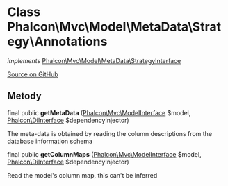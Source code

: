 # Class **Phalcon\\Mvc\\Model\\MetaData\\Strategy\\Annotations**

*implements* [Phalcon\Mvc\Model\MetaData\StrategyInterface](/[[language]]/[[version]]/api/Phalcon_Mvc_Model_MetaData_StrategyInterface)

<a href="https://github.com/phalcon/cphalcon/blob/master/phalcon/mvc/model/metadata/strategy/annotations.zep" class="btn btn-default btn-sm">Source on GitHub</a>

## Metody

final public **getMetaData** ([Phalcon\Mvc\ModelInterface](/[[language]]/[[version]]/api/Phalcon_Mvc_ModelInterface) $model, [Phalcon\DiInterface](/[[language]]/[[version]]/api/Phalcon_DiInterface) $dependencyInjector)

The meta-data is obtained by reading the column descriptions from the database information schema

final public **getColumnMaps** ([Phalcon\Mvc\ModelInterface](/[[language]]/[[version]]/api/Phalcon_Mvc_ModelInterface) $model, [Phalcon\DiInterface](/[[language]]/[[version]]/api/Phalcon_DiInterface) $dependencyInjector)

Read the model's column map, this can't be inferred